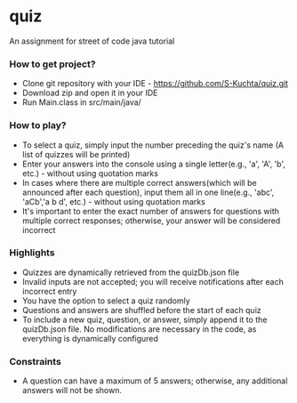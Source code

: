 # quiz
An assignment for street of code java tutorial


### How to get project?

  - Clone git repository with your IDE - https://github.com/S-Kuchta/quiz.git
  - Download zip and open it in your IDE
  - Run Main.class in src/main/java/


### How to play?

  - To select a quiz, simply input the number preceding the quiz's name (A list of quizzes will be printed)
  - Enter your answers into the console using a single letter(e.g., 'a', 'A', 'b', etc.) - without using quotation marks
  - In cases where there are multiple correct answers(which will be announced after each question), input them all in one line(e.g., 'abc', 'aCb','a b d', etc.) - without using quotation marks
  - It's important to enter the exact number of answers for questions with multiple correct responses; otherwise, your answer will be considered incorrect


### Highlights

  - Quizzes are dynamically retrieved from the quizDb.json file
  - Invalid inputs are not accepted; you will receive notifications after each incorrect entry
  - You have the option to select a quiz randomly
  - Questions and answers are shuffled before the start of each quiz
  - To include a new quiz, question, or answer, simply append it to the quizDb.json file. No modifications are necessary in the code, as everything is dynamically configured

### Constraints

  - A question can have a maximum of 5 answers; otherwise, any additional answers will not be shown.
